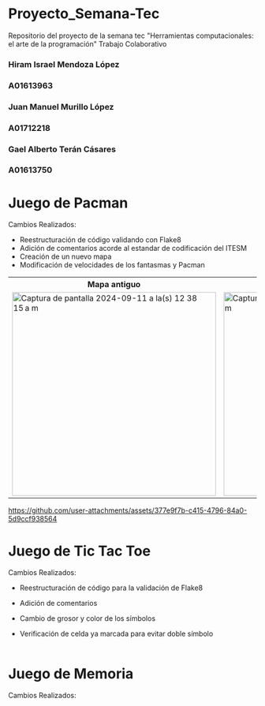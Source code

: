 # Proyecto_Semana-Tec
Repositorio del proyecto de la semana tec "Herramientas computacionales: el arte de la programación" Trabajo Colaborativo


<h3>Hiram Israel Mendoza López</h3>
<h3>A01613963</h3>

<h3>Juan Manuel Murillo López</h3>
<h3>A01712218</h3>

<h3>Gael Alberto Terán Cásares</h3>
<h3>A01613750</h3>

<h1>Juego de Pacman </h1>
Cambios Realizados:

* Reestructuración de código validando con Flake8
* Adición de comentarios acorde al estandar de codificación del ITESM
* Creación de un nuevo mapa
* Modificación de velocidades de los fantasmas y Pacman
<table>
  <tr>
    <th>Mapa antiguo</th>
    <th>Mapa nuevo</th>
  </tr>
  <tr>
    <td><img width="413" alt="Captura de pantalla 2024-09-11 a la(s) 12 38 15 a m" src="https://github.com/user-attachments/assets/8ca85909-b7f3-4b79-bf63-9b577faed4f0"> </td>
    <td><img width="413" alt="Captura de pantalla 2024-09-11 a la(s) 1 08 10 a m" src="https://github.com/user-attachments/assets/fb3c9e94-a397-4f7a-a48a-c71bae0a19bd"></td>
  </tr>
</table>

<table>
  <tr>


https://github.com/user-attachments/assets/377e9f7b-c415-4796-84a0-5d9ccf938564

<h1>Juego de Tic Tac Toe </h1>
Cambios Realizados:

* Reestructuración de código para la validación de Flake8
* Adición de comentarios
* Cambio de grosor y color de los símbolos
* Verificación de celda ya marcada para evitar doble símbolo


  </tr>
</table>

<h1>Juego de Memoria </h1>
Cambios Realizados:





